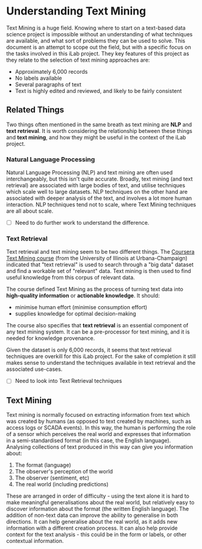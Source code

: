 # Understanding Text Mining

Text Mining is a huge field. Knowing where to start on a text-based data science project is impossible without an understanding of what techniques are available, and what sort of problems they can be used to solve. This document is an attempt to scope out the field, but with a specific focus on the tasks involved in this iLab project. They key features of this project as they relate to the selection of text mining approaches are:

* Approximately 6,000 records
* No labels available
* Several paragraphs of text
* Text is highly edited and reviewed, and likely to be fairly consistent

## Related Things

Two things often mentioned in the same breath as text mining are **NLP** and **text retrieval**. It is worth considering the relationship between these things and **text mining**, and how they might be useful in the context of the iLab project.

### Natural Language Processing

Natural Language Processing (NLP) and text mining are often used interchangeably, but this isn't quite accurate. Broadly, text mining (and text retrieval) are associated with large bodies of text, and utilise techniques which scale well to large datasets. NLP techniques on the other hand are associated with deeper analysis of the text, and involves a lot more human interaction. NLP techniques tend not to scale, where Text Mining techniques are all about scale. 

- [ ] Need to do further work to understand the difference.

### Text Retrieval 

Text retrieval and text mining seem to be two different things. The [Coursera Text Mining course](https://www.coursera.org/learn/text-mining) (from the University of Illinois at Urbana-Champaign) indicated that "text retrieval" is used to search through a "big data" dataset and find a workable set of "relevant" data. Text mining is then used to find useful knowledge from this corpus of relevant data.

The course defined Text Mining as the process of turning text data into **high-quality information** or **actionable knowledge**. It should:

* minimise human effort (minimise consumption effort)
* supplies knowledge for optimal decision-making

The course also specifies that **text retrieval** is an essential component of any text mining system. It can be a pre-processor for text mining, and it is needed for knowledge provenance.

Given the dataset is only 6,000 records, it seems that text retrieval techniques are overkill for this iLab project. For the sake of completion it still makes sense to understand the techniques available in text retrieval and the associated use-cases.

- [ ] Need to look into Text Retrieval techniques

## Text Mining

Text mining is normally focused on extracting information from text which was created by humans (as opposed to text created by machines, such as access logs or SCADA events). In this way, the human is performing the role of a sensor which perceives the real world and expresses that information in a semi-standardised format (in this case, the English language). Analysing collections of text produced in this way can give you information about:

1. The format (language)
2. The observer's perception of the world
3. The observer (sentiment, etc)
4. The real world (including predictions)

These are arranged in order of difficulty - using the text alone it is hard to make meaningful generalisations about the real world, but relatively easy to discover information about the format (the written English language). The addition of non-text data can improve the ability to generalise in both directions. It can help generalise about the real world, as it adds new information with a different creation process. It can also help provide context for the text analysis - this could be in the form or labels, or other contextual information.